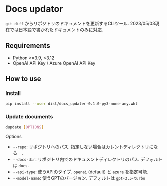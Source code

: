 # Docs updator

`git diff` からリポジトリのドキュメントを更新するCLIツール. 2023/05/03現在では日本語で書かれたドキュメントのみに対応.

## Requirements

- Python >=3.9, <3.12
- OpenAI API Key / Azure OpenAI API Key

## How to use

### Install

```bash
pip install --user dist/docs_updater-0.1.0-py3-none-any.whl
```

### Update documents

```bash
dupdate [OPTIONS]
```

Options

- `--repo`: リポジトリへのパス. 指定しない場合はカレントディレクトリになる　.
- `--docs-dir`: リポジトリ内でのドキュメントディレクトリのパス. デフォルトは `docs`.
- `--api-type`: 使うAPIのタイプ. `openai` (default) と `azure` を指定可能.
- `--model-name`: 使うGPTのバージョン. デフォルトは `gpt-3.5-turbo`

